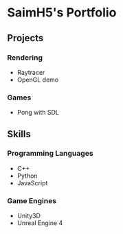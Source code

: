 # SaimH5's Portfolio

## Projects
### Rendering
* Raytracer
* OpenGL demo

### Games
* Pong with SDL

## Skills
### Programming Languages
* C++
* Python
* JavaScript

### Game Engines
* Unity3D
* Unreal Engine 4
